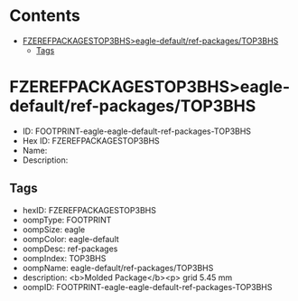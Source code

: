 



Contents
========

* [FZEREFPACKAGESTOP3BHS>eagle-default/ref-packages/TOP3BHS](#fzerefpackagestop3bhseagle-defaultref-packagestop3bhs)
	* [Tags](#tags)

# FZEREFPACKAGESTOP3BHS>eagle-default/ref-packages/TOP3BHS

- ID: FOOTPRINT-eagle-eagle-default-ref-packages-TOP3BHS
- Hex ID: FZEREFPACKAGESTOP3BHS
- Name: 
- Description: 

## Tags

- hexID: FZEREFPACKAGESTOP3BHS
- oompType: FOOTPRINT
- oompSize: eagle
- oompColor: eagle-default
- oompDesc: ref-packages
- oompIndex: TOP3BHS
- oompName: eagle-default/ref-packages/TOP3BHS
- description: &lt;b&gt;Molded Package&lt;/b&gt;&lt;p&gt;&#xD;
grid 5.45 mm
- oompID: FOOTPRINT-eagle-eagle-default-ref-packages-TOP3BHS

